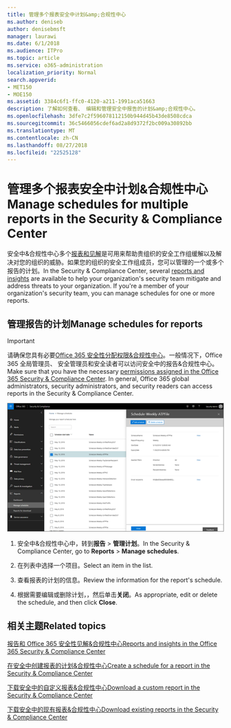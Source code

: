 ```yaml
---
title: 管理多个报表安全中计划&amp;合规性中心
ms.author: deniseb
author: denisebmsft
manager: laurawi
ms.date: 6/1/2018
ms.audience: ITPro
ms.topic: article
ms.service: o365-administration
localization_priority: Normal
search.appverid:
- MET150
- MOE150
ms.assetid: 3384c6f1-ffc0-4120-a211-1991aca51663
description: 了解如何查看、 编辑和管理安全中报告的计划&amp;合规性中心。
ms.openlocfilehash: 3dfe7c2f596078112150b944d45b43de8508cdca
ms.sourcegitcommit: 36c5466056cdef6ad2a8d9372f2bc009a30892bb
ms.translationtype: MT
ms.contentlocale: zh-CN
ms.lasthandoff: 08/27/2018
ms.locfileid: "22525128"
---
```

# <a name="manage-schedules-for-multiple-reports-in-the-security-amp-compliance-center"></a><span data-ttu-id="9b4a0-103">管理多个报表安全中计划&amp;合规性中心</span><span class="sxs-lookup"><span data-stu-id="9b4a0-103">Manage schedules for multiple reports in the Security &amp; Compliance Center</span></span>

<span data-ttu-id="9b4a0-p101">安全中&amp;合规性中心多个[报表和见解](reports-and-insights-in-security-and-compliance.md)是可用来帮助贵组织的安全工作组缓解以及解决对您的组织的威胁。如果您的组织的安全工作组成员，您可以管理的一个或多个报告的计划。</span><span class="sxs-lookup"><span data-stu-id="9b4a0-p101">In the Security &amp; Compliance Center, several [reports and insights](reports-and-insights-in-security-and-compliance.md) are available to help your organization's security team mitigate and address threats to your organization. If you're a member of your organization's security team, you can manage schedules for one or more reports.</span></span> 
  
## <a name="manage-schedules-for-reports"></a><span data-ttu-id="9b4a0-106">管理报告的计划</span><span class="sxs-lookup"><span data-stu-id="9b4a0-106">Manage schedules for reports</span></span>

> [!IMPORTANT]
> <span data-ttu-id="9b4a0-p102">请确保您具有必要[Office 365 安全性分配权限&amp;合规性中心](permissions-in-the-security-and-compliance-center.md)。一般情况下，Office 365 全局管理员、 安全管理员和安全读者可以访问安全中的报告&amp;合规性中心。</span><span class="sxs-lookup"><span data-stu-id="9b4a0-p102">Make sure that you have the necessary [permissions assigned in the Office 365 Security &amp; Compliance Center](permissions-in-the-security-and-compliance-center.md). In general, Office 365 global administrators, security administrators, and security readers can access reports in the Security &amp; Compliance Center.</span></span> 
  
![安全中&amp;合规性中心中，选择报告\>管理计划](media/efa5e2f9-bf73-4f85-acea-f1ca7e2bca5e.png)
  
1. <span data-ttu-id="9b4a0-110">安全中&amp;合规性中心中，转到**报告** \> **管理计划**。</span><span class="sxs-lookup"><span data-stu-id="9b4a0-110">In the Security &amp; Compliance Center, go to **Reports** \> **Manage schedules**.</span></span>
    
2. <span data-ttu-id="9b4a0-111">在列表中选择一个项目。</span><span class="sxs-lookup"><span data-stu-id="9b4a0-111">Select an item in the list.</span></span>
    
3. <span data-ttu-id="9b4a0-112">查看报表的计划的信息。</span><span class="sxs-lookup"><span data-stu-id="9b4a0-112">Review the information for the report's schedule.</span></span>
    
4. <span data-ttu-id="9b4a0-113">根据需要编辑或删除计划，，然后单击**关闭**。</span><span class="sxs-lookup"><span data-stu-id="9b4a0-113">As appropriate, edit or delete the schedule, and then click **Close**.</span></span>
    
## <a name="related-topics"></a><span data-ttu-id="9b4a0-114">相关主题</span><span class="sxs-lookup"><span data-stu-id="9b4a0-114">Related topics</span></span>

[<span data-ttu-id="9b4a0-115">报告和 Office 365 安全性见解&amp;合规性中心</span><span class="sxs-lookup"><span data-stu-id="9b4a0-115">Reports and insights in the Office 365 Security &amp; Compliance Center</span></span>](reports-and-insights-in-security-and-compliance.md)
  
[<span data-ttu-id="9b4a0-116">在安全中创建报表的计划&amp;合规性中心</span><span class="sxs-lookup"><span data-stu-id="9b4a0-116">Create a schedule for a report in the Security &amp; Compliance Center</span></span>](create-a-schedule-for-a-report.md)
  
[<span data-ttu-id="9b4a0-117">下载安全中的自定义报表&amp;合规性中心</span><span class="sxs-lookup"><span data-stu-id="9b4a0-117">Download a custom report in the Security &amp; Compliance Center</span></span>](set-up-and-download-a-custom-report.md)
  
[<span data-ttu-id="9b4a0-118">下载安全中的现有报表&amp;合规性中心</span><span class="sxs-lookup"><span data-stu-id="9b4a0-118">Download existing reports in the Security &amp; Compliance Center</span></span>](download-existing-reports.md)
  

